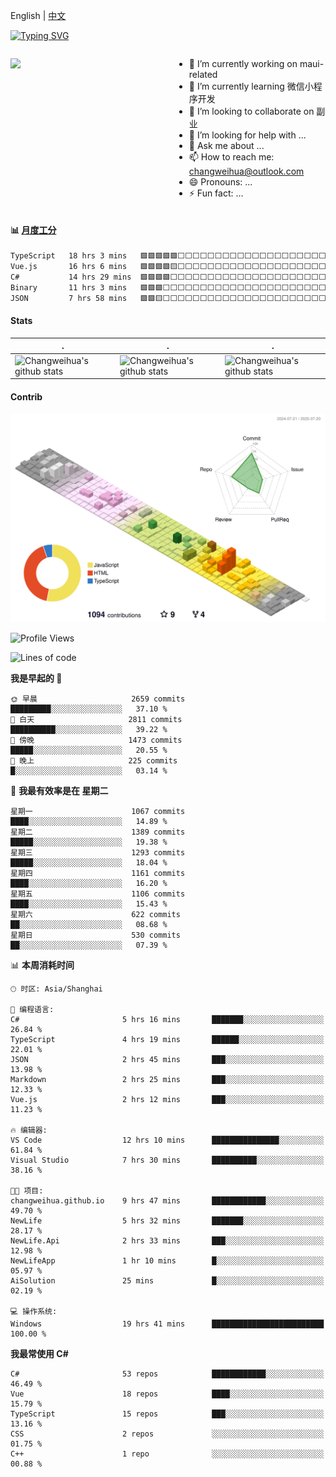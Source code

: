 English | [中文](README_CN.md)

[![Typing SVG](https://readme-typing-svg.herokuapp.com?color=%2336BCF7&center=true&vCenter=true&width=600&lines=Hi+there+👋,+I+am+Chang+Weihua;+Welcome+to+My+Profile!;Over+9+years+of+programming+experience;Always+learning+new+things+)](https://git.io/typing-svg)

<div style="display: grid;gap: 20px;grid-template-columns: repeat(auto-fit, minmax(240px, 1fr));">

[<img src="https://github-readme-stats.vercel.app/api?username=changweihua&show_icons=true&locale=cn" />](https://metrics.lecoq.io/changweihua#gh-light-mode-only)

<div>

- 🔭 I’m currently working on maui-related
- 🌱 I’m currently learning 微信小程序开发
- 👯 I’m looking to collaborate on 副业
- 🤔 I’m looking for help with ...
- 💬 Ask me about ...
- 📫 How to reach me: changweihua@outlook.com
- 😄 Pronouns: ...
- ⚡ Fun fact: ...

</div>

</div>

#### :bar_chart: [月度工分](https://github.com/changweihua/wakapi)

<!--START_SECTION:wakao-->

```txt
TypeScript   18 hrs 3 mins   🟩🟩🟩🟩🟩⬜⬜⬜⬜⬜⬜⬜⬜⬜⬜⬜⬜⬜⬜⬜⬜⬜⬜⬜⬜   20.92 %
Vue.js       16 hrs 6 mins   🟩🟩🟩🟩🟨⬜⬜⬜⬜⬜⬜⬜⬜⬜⬜⬜⬜⬜⬜⬜⬜⬜⬜⬜⬜   18.65 %
C#           14 hrs 29 mins  🟩🟩🟩🟩⬜⬜⬜⬜⬜⬜⬜⬜⬜⬜⬜⬜⬜⬜⬜⬜⬜⬜⬜⬜⬜   16.79 %
Binary       11 hrs 3 mins   🟩🟩🟩⬜⬜⬜⬜⬜⬜⬜⬜⬜⬜⬜⬜⬜⬜⬜⬜⬜⬜⬜⬜⬜⬜   12.80 %
JSON         7 hrs 58 mins   🟩🟩🟨⬜⬜⬜⬜⬜⬜⬜⬜⬜⬜⬜⬜⬜⬜⬜⬜⬜⬜⬜⬜⬜⬜   09.24 %
```

<!--END_SECTION:wakao-->

#### Stats ####


| .                                                                                                                                            | .                                                                                                                                      | .                                                                                                                                                     |
| -------------------------------------------------------------------------------------------------------------------------------------------- | -------------------------------------------------------------------------------------------------------------------------------------- | ----------------------------------------------------------------------------------------------------------------------------------------------------- |
| ![Changweihua's github stats](https://github-readme-stats.vercel.app/api?username=changweihua&show_icons=true&theme=radical&hide_title=true) | ![Changweihua's github stats](https://github-readme-stats.vercel.app/api/top-langs/?username=changweihua&theme=radical&layout=compact) | ![Changweihua's github stats](https://github-readme-stats.vercel.app/api?username=changweihua&show_icons=true&theme=radical&include_all_commits=true) |


#### Contrib ####

<!--   profile-green-animate -->
![](./profile-3d-contrib/profile-south-season-animate.svg)

<!--START_SECTION:waka-->
![Profile Views](http://img.shields.io/badge/%E4%B8%AA%E4%BA%BA%E8%B5%84%E6%96%99%E8%A7%82%E7%9C%8B%E6%AC%A1%E6%95%B0-9-blue)

![Lines of code](https://img.shields.io/badge/%E4%BB%8E%E3%80%8CHello%20World%E3%80%8D%E8%B5%B7%E6%88%91%E5%B7%B2%E7%BB%8F%E5%86%99%E4%BA%86-24.4%20million%20%E8%A1%8C%E4%BB%A3%E7%A0%81-blue)

**我是早起的 🐤** 

```text
🌞 早晨                     2659 commits        █████████░░░░░░░░░░░░░░░░   37.10 % 
🌆 白天                     2811 commits        ██████████░░░░░░░░░░░░░░░   39.22 % 
🌃 傍晚                     1473 commits        █████░░░░░░░░░░░░░░░░░░░░   20.55 % 
🌙 晚上                     225 commits         █░░░░░░░░░░░░░░░░░░░░░░░░   03.14 % 
```
📅 **我最有效率是在 星期二** 

```text
星期一                      1067 commits        ████░░░░░░░░░░░░░░░░░░░░░   14.89 % 
星期二                      1389 commits        █████░░░░░░░░░░░░░░░░░░░░   19.38 % 
星期三                      1293 commits        █████░░░░░░░░░░░░░░░░░░░░   18.04 % 
星期四                      1161 commits        ████░░░░░░░░░░░░░░░░░░░░░   16.20 % 
星期五                      1106 commits        ████░░░░░░░░░░░░░░░░░░░░░   15.43 % 
星期六                      622 commits         ██░░░░░░░░░░░░░░░░░░░░░░░   08.68 % 
星期日                      530 commits         ██░░░░░░░░░░░░░░░░░░░░░░░   07.39 % 
```


📊 **本周消耗时间** 

```text
🕑︎ 时区: Asia/Shanghai

💬 编程语言: 
C#                       5 hrs 16 mins       ███████░░░░░░░░░░░░░░░░░░   26.84 % 
TypeScript               4 hrs 19 mins       ██████░░░░░░░░░░░░░░░░░░░   22.01 % 
JSON                     2 hrs 45 mins       ███░░░░░░░░░░░░░░░░░░░░░░   13.98 % 
Markdown                 2 hrs 25 mins       ███░░░░░░░░░░░░░░░░░░░░░░   12.33 % 
Vue.js                   2 hrs 12 mins       ███░░░░░░░░░░░░░░░░░░░░░░   11.23 % 

🔥 编辑器: 
VS Code                  12 hrs 10 mins      ███████████████░░░░░░░░░░   61.84 % 
Visual Studio            7 hrs 30 mins       ██████████░░░░░░░░░░░░░░░   38.16 % 

🐱‍💻 项目: 
changweihua.github.io    9 hrs 47 mins       ████████████░░░░░░░░░░░░░   49.70 % 
NewLife                  5 hrs 32 mins       ███████░░░░░░░░░░░░░░░░░░   28.17 % 
NewLife.Api              2 hrs 33 mins       ███░░░░░░░░░░░░░░░░░░░░░░   12.98 % 
NewLifeApp               1 hr 10 mins        █░░░░░░░░░░░░░░░░░░░░░░░░   05.97 % 
AiSolution               25 mins             █░░░░░░░░░░░░░░░░░░░░░░░░   02.19 % 

💻 操作系统: 
Windows                  19 hrs 41 mins      █████████████████████████   100.00 % 
```

**我最常使用 C#** 

```text
C#                       53 repos            ████████████░░░░░░░░░░░░░   46.49 % 
Vue                      18 repos            ████░░░░░░░░░░░░░░░░░░░░░   15.79 % 
TypeScript               15 repos            ███░░░░░░░░░░░░░░░░░░░░░░   13.16 % 
CSS                      2 repos             ░░░░░░░░░░░░░░░░░░░░░░░░░   01.75 % 
C++                      1 repo              ░░░░░░░░░░░░░░░░░░░░░░░░░   00.88 % 
```




<!--END_SECTION:waka-->


<!-- ![](assets/Bottom_down.svg) -->
